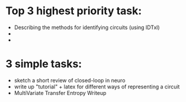 # Top 3 highest priority task:

 - Describing the methods for identifying circuits (using IDTxl)
 -
 -

# 3 simple tasks:

 - sketch a short review of closed-loop in neuro
 - write up "tutorial" + latex for different ways of representing a circuit
 - MultiVariate Transfer Entropy Writeup
